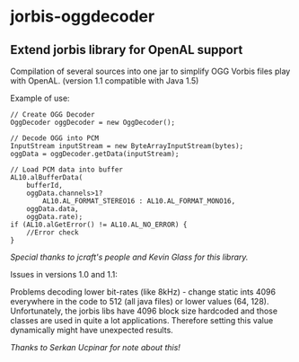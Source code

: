 jorbis-oggdecoder
=================

Extend jorbis library for OpenAL support
----------------------------------------

Compilation of several sources into one jar to simplify OGG Vorbis files play with OpenAL.
(version 1.1 compatible with Java 1.5)

Example of use:

    // Create OGG Decoder
    OggDecoder oggDecoder = new OggDecoder();
    
    // Decode OGG into PCM
    InputStream inputStream = new ByteArrayInputStream(bytes);
    oggData = oggDecoder.getData(inputStream);
    
    // Load PCM data into buffer
    AL10.alBufferData(
        bufferId,
        oggData.channels>1?
            AL10.AL_FORMAT_STEREO16 : AL10.AL_FORMAT_MONO16,
        oggData.data,
        oggData.rate);
    if (AL10.alGetError() != AL10.AL_NO_ERROR) {
        //Error check
    }


*Special thanks to jcraft's people and Kevin Glass for this library.*


Issues in versions 1.0 and 1.1:

Problems decoding lower bit-rates (like 8kHz) - change static ints 4096 everywhere in the code to 512 (all java files) or lower values (64, 128). Unfortunately, the jorbis libs have 4096 block size hardcoded and those classes are used in quite a lot applications. Therefore setting this value dynamically might have unexpected results.

*Thanks to Serkan Ucpinar for note about this!*